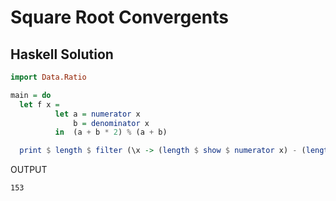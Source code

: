 # Square Root Convergents

## Haskell Solution

```haskell
import Data.Ratio

main = do
  let f x = 
          let a = numerator x
              b = denominator x
          in  (a + b * 2) % (a + b)

  print $ length $ filter (\x -> (length $ show $ numerator x) - (length $ show $ denominator x) == 1) $ take 1000 $ iterate f (3 % 2)
```

OUTPUT

```
153
```
